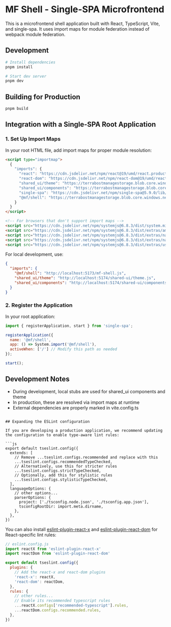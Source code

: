 # MF Shell - Single-SPA Microfrontend

This is a microfrontend shell application built with React, TypeScript, Vite, and single-spa. It uses import maps for module federation instead of webpack module federation.

## Development

```bash
# Install dependencies
pnpm install

# Start dev server
pnpm dev
```

## Building for Production

```bash
pnpm build
```

## Integration with a Single-SPA Root Application

### 1. Set Up Import Maps

In your root HTML file, add import maps for proper module resolution:

```html
<script type="importmap">
  {
    "imports": {
      "react": "https://cdn.jsdelivr.net/npm/react@19/umd/react.production.min.js",
      "react-dom": "https://cdn.jsdelivr.net/npm/react-dom@19/umd/react-dom.production.min.js",
      "shared_ui/theme": "https://terrabostmanagestorage.blob.core.windows.net/$web/shared-ui/theme.js",
      "shared_ui/components": "https://terrabostmanagestorage.blob.core.windows.net/$web/shared-ui/components.js",
      "single-spa": "https://cdn.jsdelivr.net/npm/single-spa@5.9.0/lib/system/single-spa.min.js",
      "@mf/shell": "https://terrabostmanagestorage.blob.core.windows.net/$web/mf-shell/mf-shell.js"
    }
  }
</script>

<!-- For browsers that don't support import maps -->
<script src="https://cdn.jsdelivr.net/npm/systemjs@6.8.3/dist/system.min.js"></script>
<script src="https://cdn.jsdelivr.net/npm/systemjs@6.8.3/dist/extras/amd.min.js"></script>
<script src="https://cdn.jsdelivr.net/npm/systemjs@6.8.3/dist/extras/named-exports.min.js"></script>
<script src="https://cdn.jsdelivr.net/npm/systemjs@6.8.3/dist/extras/named-register.min.js"></script>
<script src="https://cdn.jsdelivr.net/npm/systemjs@6.8.3/dist/extras/use-default.min.js"></script>
```

For local development, use:
```json
{
  "imports": {
    "@mf/shell": "http://localhost:5173/mf-shell.js",
    "shared_ui/theme": "http://localhost:5174/shared-ui/theme.js",
    "shared_ui/components": "http://localhost:5174/shared-ui/components.js"
  }
}
```

### 2. Register the Application

In your root application:

```javascript
import { registerApplication, start } from 'single-spa';

registerApplication({
  name: '@mf/shell',
  app: () => System.import('@mf/shell'),
  activeWhen: ['/'] // Modify this path as needed
});

start();
```

## Development Notes

- During development, local stubs are used for shared_ui components and theme
- In production, these are resolved via import maps at runtime
- External dependencies are properly marked in vite.config.ts
```

## Expanding the ESLint configuration

If you are developing a production application, we recommend updating the configuration to enable type-aware lint rules:

```js
export default tseslint.config({
  extends: [
    // Remove ...tseslint.configs.recommended and replace with this
    ...tseslint.configs.recommendedTypeChecked,
    // Alternatively, use this for stricter rules
    ...tseslint.configs.strictTypeChecked,
    // Optionally, add this for stylistic rules
    ...tseslint.configs.stylisticTypeChecked,
  ],
  languageOptions: {
    // other options...
    parserOptions: {
      project: ['./tsconfig.node.json', './tsconfig.app.json'],
      tsconfigRootDir: import.meta.dirname,
    },
  },
})
```

You can also install [eslint-plugin-react-x](https://github.com/Rel1cx/eslint-react/tree/main/packages/plugins/eslint-plugin-react-x) and [eslint-plugin-react-dom](https://github.com/Rel1cx/eslint-react/tree/main/packages/plugins/eslint-plugin-react-dom) for React-specific lint rules:

```js
// eslint.config.js
import reactX from 'eslint-plugin-react-x'
import reactDom from 'eslint-plugin-react-dom'

export default tseslint.config({
  plugins: {
    // Add the react-x and react-dom plugins
    'react-x': reactX,
    'react-dom': reactDom,
  },
  rules: {
    // other rules...
    // Enable its recommended typescript rules
    ...reactX.configs['recommended-typescript'].rules,
    ...reactDom.configs.recommended.rules,
  },
})
```
